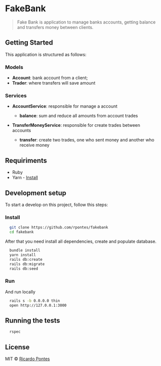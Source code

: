 # FakeBank
> Fake Bank is application to manage banks accounts, getting balance and transfers money between clients.

## Getting Started
This application is structured as follows:

### Models
* **Account**: bank account from a client;
* **Trader**: where transfers will save amount

### Services

* **AccountService**: responsible for manage a account
  * **balance**: sum and reduce all amounts from account trades


* **TransferMoneyService**: responsible for create trades between accounts
  * **transfer**: create two trades, one who sent money and another who receive money

## Requiriments
  * Ruby
  * Yarn - [Install](https://yarnpkg.com/lang/en/docs/install/)

## Development setup
To start a develop on this project, follow this steps:

### Install
```sh
  git clone https://github.com/rpontes/fakebank
  cd fakebank
```

After that you need install all dependencies, create and populate database.

```sh
  bundle install
  yarn install
  rails db:create
  rails db:migrate
  rails db:seed
```

### Run
And run locally

```sh
  rails s -b 0.0.0.0 thin
  open http://127.0.0.1:3000
```

## Running the tests
```sh
  rspec
```


## License
MIT © [Ricardo Pontes](https://github.com/rpontes)
